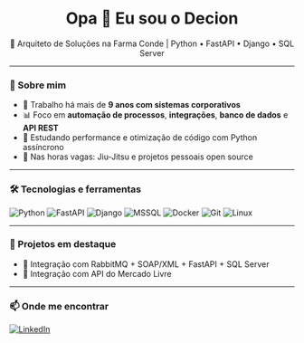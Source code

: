 <h1 align="center">Opa 👋 Eu sou o Decion</h1>

<p align="center">
  🚀 Arquiteto de Soluções na Farma Conde | Python • FastAPI • Django • SQL Server
</p>

---

### 💼 Sobre mim

- 🔧 Trabalho há mais de **9 anos com sistemas corporativos**
- 📊 Foco em **automação de processos**, **integrações**, **banco de dados** e **API REST**
- 🧠 Estudando performance e otimização de código com Python assíncrono
- 🥋 Nas horas vagas: Jiu-Jitsu e projetos pessoais open source

---

### 🛠️ Tecnologias e ferramentas

![Python](https://img.shields.io/badge/-Python-05122A?style=flat&logo=python)
![FastAPI](https://img.shields.io/badge/-FastAPI-05122A?style=flat&logo=fastapi)
![Django](https://img.shields.io/badge/-Django-05122A?style=flat&logo=django)
![MSSQL](https://img.shields.io/badge/-SQL%20Server-05122A?style=flat&logo=microsoft-sql-server)
![Docker](https://img.shields.io/badge/-Docker-05122A?style=flat&logo=docker)
![Git](https://img.shields.io/badge/-Git-05122A?style=flat&logo=git)
![Linux](https://img.shields.io/badge/-Linux-05122A?style=flat&logo=linux)

---

### 📌 Projetos em destaque

- 🔁 Integração com RabbitMQ + SOAP/XML + FastAPI + SQL Server
- 🛒 Integração com API do Mercado Livre

---

### 📫 Onde me encontrar

[![LinkedIn](https://img.shields.io/badge/-Matheus%20Decion-blue?style=flat-square&logo=Linkedin&logoColor=white&link=https://www.linkedin.com/in/matheusdecion)](https://www.linkedin.com/in/matheusdecion)

